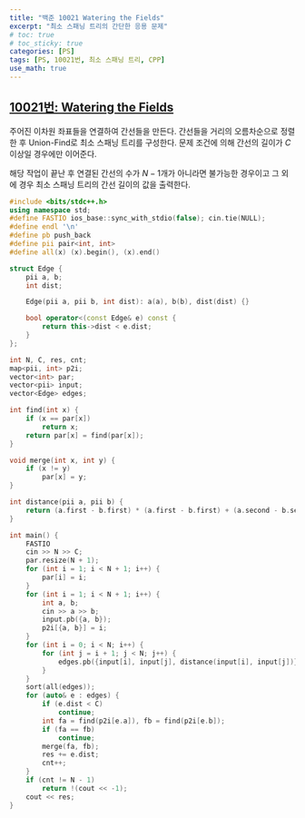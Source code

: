```yaml
---
title: "백준 10021 Watering the Fields"
excerpt: "최소 스패닝 트리의 간단한 응용 문제"
# toc: true
# toc_sticky: true
categories: [PS]
tags: [PS, 10021번, 최소 스패닝 트리, CPP]
use_math: true
---
```


## [10021번: Watering the Fields](https://www.acmicpc.net/problem/10021)
  

주어진 이차원 좌표들을 연결하여 간선들을 만든다. 간선들을 거리의 오름차순으로 정렬한 후 Union-Find로 최소 스패닝 트리를 구성한다. 문제 조건에 의해 간선의 길이가 $C$ 이상일 경우에만 이어준다.  

해당 작업이 끝난 후 연결된 간선의 수가 $N - 1$개가 아니라면 불가능한 경우이고 그 외에 경우 최소 스패닝 트리의 간선 길이의 값을 출력한다.


```cpp
#include <bits/stdc++.h>
using namespace std;
#define FASTIO ios_base::sync_with_stdio(false); cin.tie(NULL);
#define endl '\n'
#define pb push_back
#define pii pair<int, int>
#define all(x) (x).begin(), (x).end()

struct Edge {
    pii a, b;
    int dist;

    Edge(pii a, pii b, int dist): a(a), b(b), dist(dist) {}

    bool operator<(const Edge& e) const {
        return this->dist < e.dist;
    }
};

int N, C, res, cnt;
map<pii, int> p2i;
vector<int> par;
vector<pii> input;
vector<Edge> edges;

int find(int x) {
    if (x == par[x])
        return x;
    return par[x] = find(par[x]);
}

void merge(int x, int y) {
    if (x != y)
        par[x] = y;
}

int distance(pii a, pii b) {
    return (a.first - b.first) * (a.first - b.first) + (a.second - b.second) * (a.second - b.second);
}

int main() {
    FASTIO
    cin >> N >> C;
    par.resize(N + 1);
    for (int i = 1; i < N + 1; i++) {
        par[i] = i;
    }
    for (int i = 1; i < N + 1; i++) {
        int a, b;
        cin >> a >> b;
        input.pb({a, b});
        p2i[{a, b}] = i;
    }
    for (int i = 0; i < N; i++) {
        for (int j = i + 1; j < N; j++) {
            edges.pb({input[i], input[j], distance(input[i], input[j])});
        }
    }
    sort(all(edges));
    for (auto& e : edges) {
        if (e.dist < C)
            continue;
        int fa = find(p2i[e.a]), fb = find(p2i[e.b]);
        if (fa == fb)
            continue;
        merge(fa, fb);
        res += e.dist;
        cnt++;
    }
    if (cnt != N - 1)
        return !(cout << -1);
    cout << res;
}
```

<br>
<br>